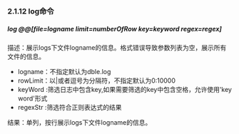 ### 2.1.12 log命令

##### log @@[file=logname limit=numberOfRow key=keyword regex=regex]

描述：展示logs下文件logname的信息。格式错误导致参数列表为空，展示所有文件的信息。  

+ logname：不指定默认为dble.log  
+ rowLimit：以|或者逗号为分隔符，不指定默认为0:10000  
+ keyWord :筛选日志中包含key,如果需要筛选的key中包含空格，允许使用'key word'形式  
+ regexStr :筛选符合正则表达式的结果  

结果：单列，按行展示logs下文件logname的信息。  

